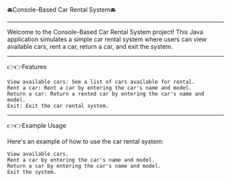 🚘Console-Based Car Rental System🚘
_____________________________________________________________________________________________________________________________________________________________________________________________________________________________

Welcome to the Console-Based Car Rental System project! This Java application simulates a simple car rental system where users can view available cars, rent a car, return a car, and exit the system.

______________________________________________________________________________________________________________________________________________________________________________________________________________________________
👉👉Features

    View available cars: See a list of cars available for rental.
    Rent a car: Rent a car by entering the car's name and model.
    Return a car: Return a rented car by entering the car's name and model.
    Exit: Exit the car rental system.
_____________________________________________________________________________________________________________________________________________________________________________________________________________________________
 👉👉Example Usage

Here's an example of how to use the car rental system:

    View available cars.
    Rent a car by entering the car's name and model.
    Return a car by entering the car's name and model.
    Exit the system.
